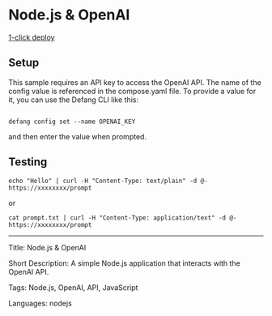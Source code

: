 # Node.js & OpenAI

[1-click deploy](https://github.com/new?template_name=sample-nodejs-openai-template&template_owner=DefangSamples)

## Setup

This sample requires an API key to access the OpenAI API. The name of the config value is referenced in the compose.yaml file.
To provide a value for it, you can use the Defang CLI like this:

```

defang config set --name OPENAI_KEY
```

and then enter the value when prompted.

## Testing

```
echo "Hello" | curl -H "Content-Type: text/plain" -d @- https://xxxxxxxx/prompt
```

or

```
cat prompt.txt | curl -H "Content-Type: application/text" -d @- https://xxxxxxxx/prompt
```

---

Title: Node.js & OpenAI

Short Description: A simple Node.js application that interacts with the OpenAI API.

Tags: Node.js, OpenAI, API, JavaScript

Languages: nodejs
